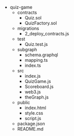 - quiz-game
  - contracts
    - Quiz.sol
    - QuizFactory.sol
  - migrations
    - 2_deploy_contracts.js
  - test
    - Quiz.test.js
  - subgraph
    - schema.graphql
    - mapping.ts
    - index.ts
  - src
    - index.js
    - QuizGame.js
    - Scoreboard.js
    - web3.js
    - theGraph.js
  - public
    - index.html
    - style.css
    - script.js
  - package.json
  - README.md
